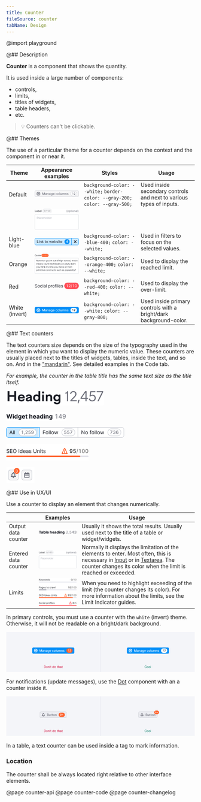 ```yaml
---
title: Counter
fileSource: counter
tabName: Design
---
```


@import playground

@## Description

**Counter** is a component that shows the quantity.

It is used inside a large number of components:

- controls,
- limits,
- titles of widgets,
- table headers,
- etc.

> 💡 Counters can't be clickable.

@## Themes

The use of a particular theme for a counter depends on the context and the component in or near it.

| Theme          | Appearance examples                      | Styles                                                                        | Usage                                                               |
| -------------- | ---------------------------------------- | ----------------------------------------------------------------------------- | ------------------------------------------------------------------- |
| Default        | ![default example](static/secondary.png) | `background-color: --white;` `border-color: --gray-200;` `color: --gray-500;` | Used inside secondary controls and next to various types of inputs. |
|                | ![default example ](static/textarea.png) |                                                                               |                                                                     |
| Light-blue     | ![light-blue example](static/filter.png) | `background-color: --blue-400;` `color: --white;`                             | Used in filters to focus on the selected values.                    |
| Orange         | ![orange example](static/orange.png)     | `background-color: --orange-400;` `color: --white;`                           | Used to display the reached limit.                                  |
| Red            | ![red example](static/red.png)           | `background-color: --red-400;` `color: --white;`                              | Used to display the over-limit.                                     |
| White (invert) | ![invert example](static/invert.png)     | `background-color: --white;` `color: --gray-800;`                             | Used inside primary controls with a bright/dark background-color.   |

@## Text counters

The text counters size depends on the size of the typography used in the element in which you want to display the numeric value. These counters are usually placed next to the titles of widgets, tables, inside the text, and so on. And in the ["mandarin"](/components/dot/). See detailed examples in the Code tab.

_For example, the counter in the table title has the same text size as the title itself._

![default-example](static/heading.png)

![default-example-2](static/widget-heading.png)

![default-example-3](static/pills.png)

![default-example-4](static/limit.png)

![primary-example-2](static/dot.png)

@## Use in UX/UI

Use a counter to display an element that changes numerically.

|                      | Examples                                     | Usage                                                                                                                                                                                                                                    |
| -------------------- | -------------------------------------------- | ---------------------------------------------------------------------------------------------------------------------------------------------------------------------------------------------------------------------------------------- |
| Output data counter  | ![counter-example](static/table.png)         | Usually it shows the total results. Usually used next to the title of a table or widget/widgets.                                                                                                                                         |
| Entered data counter | ![counter-example](static/textarea.png)      | Normally it displays the limitation of the elements to enter. Most often, this is necessary in [Input](/components/input/) or in [Textarea](/components/textarea/). The counter changes its color when the limit is reached or exceeded. |
| Limits               | ![counter-example](static/limit-counter.png) | When you need to highlight exceeding of the limit (the counter changes its color). For more information about the limits, see the Limit Indicator guides.                                                                                |

In primary controls, you must use a counter with the `white` (invert) theme. Otherwise, it will not be readable on a bright/dark background.

![counter-yes-no-example](static/button-counter.png)

For notifications (update messages), use the [Dot](/components/dot/) component with an a counter inside it.

![components-yes-no-example](static/notification-yes-no.png)

In a table, a text counter can be used inside a tag to mark information.

### Location

The counter shall be always located right relative to other interface elements.

@page counter-api
@page counter-code
@page counter-changelog
